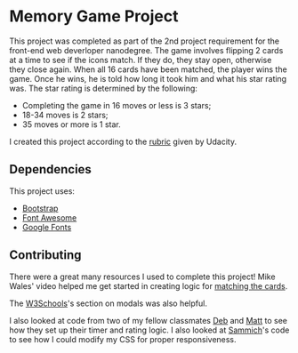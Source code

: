 # Memory Game Project

This project was completed as part of the 2nd project requirement for the front-end web deverloper nanodegree. The game involves flipping 2 cards at a time to see if the icons match. If they do, they stay open, otherwise they close again. When all 16 cards have been matched, the player wins the game. Once he wins, he is told how long it took him and what his star rating was. The star rating is determined by the following:

* Completing the game in 16 moves or less is 3 stars;
* 18-34 moves is 2 stars; 
* 35 moves or more is 1 star.

I created this project according to the [rubric](https://review.udacity.com/#!/rubrics/591/view) given by Udacity.

## Dependencies

This project uses:

* [Bootstrap](https://www.bootstrapcdn.com/)
* [Font Awesome](https://fontawesome.com/)
* [Google Fonts](https://fonts.google.com/)

## Contributing

There were a great many resources I used to complete this project! Mike Wales' video helped me get started in creating logic for [matching the cards](https://www.youtube.com/watch?reload=9&reload=9&v=_rUH-sEs68Y&app=desktop).

The [W3Schools](https://www.w3schools.com/howto/howto_css_modals.asp)'s section on modals was also helpful.

I also looked at code from two of my fellow classmates [Deb](https://github.com/DebBugging/Memory-Game--Udacity-FEND/blob/master/css/app.css) and [Matt](https://github.com/mattdahlseid/national-parks-memory-game/blob/master/css/styles.css) to see how they set up their timer and rating logic. I also looked at [Sammich](https://codepen.io/YOURsammich/pen/RyeOoz)'s code to see how I could modify my CSS for proper responsiveness.